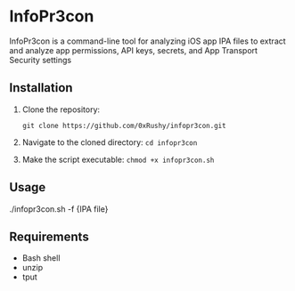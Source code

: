 # InfoPr3con

InfoPr3con is a command-line tool for analyzing iOS app IPA files to extract and analyze app permissions, API keys, secrets, and App Transport Security settings

## Installation

1. Clone the repository:
   
   ```git clone https://github.com/0xRushy/infopr3con.git```
   
2. Navigate to the cloned directory:
   ```cd infopr3con```
   
3. Make the script executable:
 ```chmod +x infopr3con.sh```
 
 
 ## Usage
 
./infopr3con.sh -f {IPA file}

## Requirements
- Bash shell
- unzip
- tput
